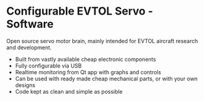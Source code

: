 # Configurable EVTOL Servo - Software

Open source servo motor brain, mainly intended for EVTOL aircraft research and development.
- Built from vastly available cheap electronic components
- Fully configurable via USB
- Realtime monitoring from Qt app with graphs and controls
- Can be used with ready made cheap mechanical parts, or with your own designs
- Code kept as clean and simple as possible
